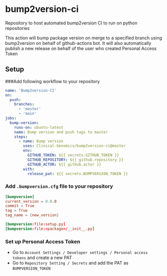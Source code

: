 # bump2version-ci
Repository to host automated bump2version CI to run on python repositories

This action will bump package version on merge to a specified branch using bump2version on behalf of github-actions bot.
It will also automatically publish a new release on behalf of the user who created Personal Access Token

## Setup

###Add following workflow to your repository

```yaml
name: 'Bump2version-CI'
on:
  push:
    branches:
      - 'master'
      - 'main'
jobs:
  bump-version:
    runs-on: ubuntu-latest
    name: Bump version and push tags to master
    steps:
      - name: Bump version
        uses: Clinical-Genomics/bump2version-ci@master
        env:
          GITHUB_TOKEN: ${{ secrets.GITHUB_TOKEN }}
          GITHUB_REPOSITORY: ${{ github.repository }}
          GITHUB_ACTOR: ${{ github.actor }}
        with:
          release_pat: ${{ secrets.BUMPVERSION_TOKEN }}
```

### Add `.bumpversion.cfg` file to your repository

```toml
[bumpversion]
current_version = 0.0.0
commit = True
tag = True
tag_name = {new_version}

[bumpversion:file:setup.py]
[bumpversion:file:<package>/__init__.py]
```

### Set up Personal Access Token

* Go to `Account Settings / Developer settings / Personal access tokens` and 
create a new PAT
* Go to `Repository Setting / Secrets` and add the PAT as `BUMPVERSION_TOKEN`

